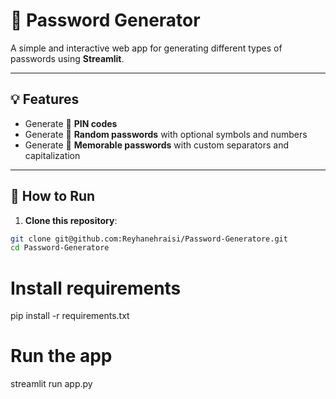 # 🔐 Password Generator

A simple and interactive web app for generating different types of passwords using **Streamlit**.

---

## 💡 Features

- Generate 🔢 **PIN codes**
- Generate 🔀 **Random passwords** with optional symbols and numbers
- Generate 🧠 **Memorable passwords** with custom separators and capitalization

---

## 🚀 How to Run

1. **Clone this repository**:

```bash
git clone git@github.com:Reyhanehraisi/Password-Generatore.git
cd Password-Generatore
```

# Install requirements

pip install -r requirements.txt

# Run the app

streamlit run app.py

